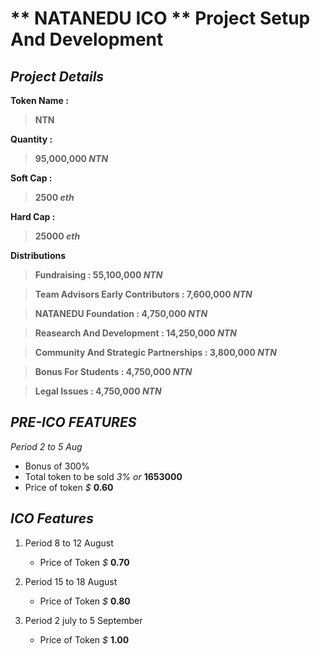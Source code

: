 # ** NATANEDU ICO ** Project Setup And Development

## **_Project Details_**

**Token Name :**

> **NTN**

**Quantity :**

> **95,000,000 _NTN_**

**Soft Cap :**

> **2500 _eth_**

**Hard Cap :**

> **25000 _eth_**

**Distributions**

> **Fundraising : 55,100,000 _NTN_**

> **Team Advisors Early Contributors : 7,600,000 *_NTN_***

> **NATANEDU Foundation : 4,750,000 _NTN_**

> **Reasearch And Development : 14,250,000 _NTN_**

> **Community And Strategic Partnerships : 3,800,000 _NTN_**

> **Bonus For Students : 4,750,000 _NTN_**

> **Legal Issues : 4,750,000 _NTN_**

## **_PRE-ICO FEATURES_**

_Period 2 to 5 Aug_

* Bonus of 300%
* Total token to be sold _3% or_ **1653000**
* Price of token _$_ **0.60**

## **_ICO Features_**

1.  Period 8 to 12 August

    - Price of Token _$_ **0.70**

2.  Period 15 to 18 August

    - Price of Token _$_ **0.80**

3.  Period 2 july to 5 September
    - Price of Token _$_ **1.00**
